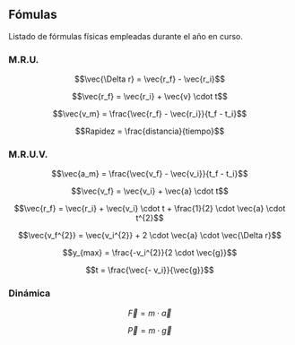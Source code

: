 ## Fómulas
Listado de fórmulas físicas empleadas durante el año en curso. 

### M.R.U.

$$\vec{\Delta r} = \vec{r_f} - \vec{r_i}$$

$$\vec{r_f} = \vec{r_i} + \vec{v} \cdot t$$

$$\vec{v_m} = \frac{\vec{r_f} - \vec{r_i}}{t_f - t_i}$$

$$Rapidez = \frac{distancia}{tiempo}$$

### M.R.U.V. 
$$\vec{a_m} = \frac{\vec{v_f} - \vec{v_i}}{t_f - t_i}$$

$$\vec{v_f} = \vec{v_i} + \vec{a} \cdot t$$

$$\vec{r_f} = \vec{r_i} + \vec{v_i} \cdot t + \frac{1}{2} \cdot \vec{a} \cdot t^{2}$$

$$\vec{v_f^{2}} = \vec{v_i^{2}} + 2 \cdot \vec{a} \cdot \vec{\Delta r}$$

$$y_{max} = \frac{-v_i^{2}}{2 \cdot \vec{g}}$$

$$t = \frac{\vec{- v_i}}{\vec{g}}$$

### Dinámica

$$\vec{F} = m \cdot \vec{a}$$

$$\vec{P} = m \cdot \vec{g}$$




